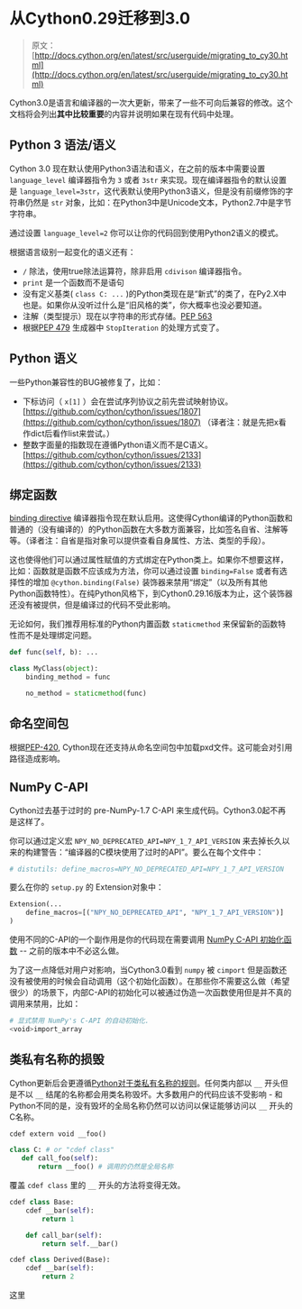 # 从Cython0.29迁移到3.0
> 原文：[http://docs.cython.org/en/latest/src/userguide/migrating_to_cy30.html](http://docs.cython.org/en/latest/src/userguide/migrating_to_cy30.html)

Cython3.0是语言和编译器的一次大更新，带来了一些不可向后兼容的修改。这个文档将会列出**其中比较重要**的内容并说明如果在现有代码中处理。

## Python 3 语法/语义

Cython 3.0 现在默认使用Python3语法和语义，在之前的版本中需要设置 `language_level` 编译器指令为 `3` 或者 `3str` 来实现。现在编译器指令的默认设置是 `language_level=3str`，这代表默认使用Python3语义，但是没有前缀修饰的字符串仍然是 `str` 对象，比如：在Python3中是Unicode文本，Python2.7中是字节字符串。

通过设置 `language_level=2` 你可以让你的代码回到使用Python2语义的模式。

根据语言级别一起变化的语义还有：
- `/` 除法，使用true除法运算符，除非启用 `cdivison` 编译器指令。
- `print` 是一个函数而不是语句
- 没有定义基类( `class C: ...` )的Python类现在是“新式”的类了，在Py2.X中也是。如果你从没听过什么是“旧风格的类”，你大概率也没必要知道。
- 注解（类型提示）现在以字符串的形式存储。[PEP 563](https://github.com/cython/cython/issues/2863)
- 根据[PEP 479](https://www.python.org/dev/peps/pep-0479/) 生成器中 `StopIteration` 的处理方式变了。

## Python 语义

一些Python兼容性的BUG被修复了，比如：
- 下标访问（ `x[1]` ）会在尝试序列协议之前先尝试映射协议。[https://github.com/cython/cython/issues/1807](https://github.com/cython/cython/issues/1807) （译者注：就是先把x看作dict后看作list来尝试。）
- 整数字面量的指数现在遵循Python语义而不是C语义。[https://github.com/cython/cython/issues/2133](https://github.com/cython/cython/issues/2133)

## 绑定函数

[binding directive]() 编译器指令现在默认启用。这使得Cython编译的Python函数和普通的（没有编译的）的Python函数在大多数方面兼容，比如签名自省、注解等等。（译者注：自省是指对象可以提供查看自身属性、方法、类型的手段）。

这也使得他们可以通过属性赋值的方式绑定在Python类上。如果你不想要这样，比如：函数就是函数不应该成为方法，你可以通过设置 `binding=False` 或者有选择性的增加 `@cython.binding(False)` 装饰器来禁用“绑定”（以及所有其他Python函数特性）。在纯Python风格下，到Cython0.29.16版本为止，这个装饰器还没有被提供，但是编译过的代码不受此影响。

无论如何，我们推荐用标准的Python内置函数 `staticmethod` 来保留新的函数特性而不是处理绑定问题。

```python
def func(self, b): ...

class MyClass(object):
    binding_method = func

    no_method = staticmethod(func)

```

## 命名空间包

根据[PEP-420](https://www.python.org/dev/peps/pep-0420/), Cython现在还支持从命名空间包中加载pxd文件。这可能会对引用路径造成影响。

## NumPy C-API

Cython过去基于过时的 pre-NumPy-1.7 C-API 来生成代码。Cython3.0起不再是这样了。

你可以通过定义宏 `NPY_NO_DEPRECATED_API=NPY_1_7_API_VERSION` 来去掉长久以来的构建警告：“编译器的C模块使用了过时的API”。要么在每个文件中：

```python
# distutils: define_macros=NPY_NO_DEPRECATED_API=NPY_1_7_API_VERSION
```

要么在你的 `setup.py` 的 Extension对象中：

```python
Extension(...
    define_macros=[("NPY_NO_DEPRECATED_API", "NPY_1_7_API_VERSION")]
)
```

使用不同的C-API的一个副作用是你的代码现在需要调用 [NumPy C-API 初始化函数](https://docs.scipy.org/doc/numpy-1.17.0/reference/c-api.array.html#importing-the-api) -- 之前的版本中不必这么做。

为了这一点降低对用户对影响，当Cython3.0看到 `numpy` 被 `cimport` 但是函数还没有被使用的时候会自动调用（这个初始化函数）。在那些你不需要这么做（希望很少）的场景下，内部C-API的初始化可以被通过伪造一次函数使用但是并不真的调用来禁用，比如：

```python
# 显式禁用 NumPy's C-API 的自动初始化.
<void>import_array
```

## 类私有名称的损毁

Cython更新后会更遵循[Python对于类私有名称的规则](https://docs.python.org/3/tutorial/classes.html#private-variables)。任何类内部以 `__` 开头但是不以 `__` 结尾的名称都会用类名称毁坏。大多数用户的代码应该不受影响 - 和Python不同的是，没有毁坏的全局名称仍然可以访问以保证能够访问以 `__` 开头的C名称。

```python
cdef extern void __foo()

class C: # or "cdef class"
   def call_foo(self):
       return __foo() # 调用的仍然是全局名称

```

覆盖 `cdef class` 里的 `__` 开头的方法将变得无效。

```python
cdef class Base:
    cdef __bar(self):
        return 1

    def call_bar(self):
        return self.__bar()

cdef class Derived(Base):
    cdef __bar(self):
        return 2

```

这里
